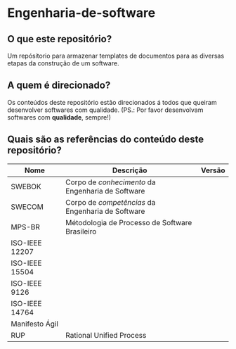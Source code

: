 Engenharia-de-software
===================

## O que este repositório?
Um repósitorio para armazenar templates de documentos para as diversas etapas da construção de um software.

## A quem é direcionado?
Os conteúdos deste repositório estão direcionados á todos que queiram desenvolver softwares com qualidade. (PS.: Por favor desenvolvam softwares com **qualidade**, sempre!)

## Quais são as referências do conteúdo deste repositório?
| Nome | Descrição | Versão |
|------|-----------|--------|
| SWEBOK | Corpo de _conhecimento_ da Engenharia de Software | |
| SWECOM | Corpo de _competências_ da Engenharia de Software | |
| MPS-BR | Métodologia de Processo de Software Brasileiro | |
| ISO-IEEE 12207 | | |
| ISO-IEEE 15504 | | |
| ISO-IEEE 9126 | | |
| ISO-IEEE 14764 | | |
| Manifesto Ágil | | |
| RUP | Rational Unified Process | |